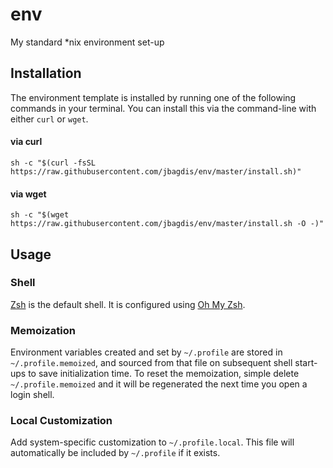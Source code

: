 # env
My standard *nix environment set-up

## Installation

The environment template is installed by running one of the following commands in your terminal. You can install this via the command-line with either `curl` or `wget`.

#### via curl

```shell
sh -c "$(curl -fsSL https://raw.githubusercontent.com/jbagdis/env/master/install.sh)"
```

#### via wget

```shell
sh -c "$(wget https://raw.githubusercontent.com/jbagdis/env/master/install.sh -O -)"
```

## Usage

### Shell

[Zsh](https://www.zsh.org/) is the default shell. It is configured using [Oh My Zsh](https://github.com/robbyrussell/oh-my-zsh).

### Memoization

Environment variables created and set by `~/.profile` are stored in `~/.profile.memoized`, and sourced from that file on subsequent shell start-ups to save initialization time.
To reset the memoization, simple delete `~/.profile.memoized` and it will be regenerated the next time you open a login shell.

### Local Customization

Add system-specific customization to `~/.profile.local`. This file will automatically be included by `~/.profile` if it exists.
